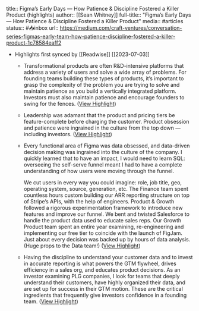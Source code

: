 title:: Figma’s Early Days — How Patience & Discipline Fostered a Killer Product (highlights)
author:: [[Sean Whitney]]
full-title:: "Figma’s Early Days — How Patience & Discipline Fostered a Killer Product"
media:: #articles
status:: #📥inbox 
url:: https://medium.com/craft-ventures/conversation-series-figmas-early-team-how-patience-discipline-fostered-a-killer-product-1c78584eaff2

- Highlights first synced by [[Readwise]] [[2023\-07\-03]]
	- Transformational products are often R&D\-intensive platforms that address a variety of users and solve a wide array of problems. For founding teams building these types of products, it’s important to grasp the complexity of the problem you are trying to solve and maintain patience as you build a vertically integrated platform. Investors must also maintain patience and encourage founders to swing for the fences. ([View Highlight](https://read.readwise.io/read/01gkwxvqm4hkdx5yh04w6zeckp))
	- Leadership was adamant that the product and pricing tiers be feature\-complete before charging the customer. Product obsession and patience were ingrained in the culture from the top down — including investors. ([View Highlight](https://read.readwise.io/read/01gkwxwnkryqst8a9aazdsvnaf))
	- Every functional area of Figma was data obsessed, and data\-driven decision making was ingrained into the culture of the company. I quickly learned that to have an impact, I would need to learn SQL: overseeing the self\-serve funnel meant I had to have a complete understanding of how users were moving through the funnel.
	  
	  We cut users in every way you could imagine: role, job title, geo, operating system, source, generation, etc. The Finance team spent countless hours custom building our ARR reporting structure on top of Stripe’s APIs, with the help of engineers. Product & Growth followed a rigorous experimentation framework to introduce new features and improve our funnel. We bent and twisted Salesforce to handle the product data used to educate sales reps. Our Growth Product team spent an entire year examining, re\-engineering and implementing our free tier to coincide with the launch of FigJam. Just about every decision was backed up by hours of data analysis. (Huge props to the Data team!) ([View Highlight](https://read.readwise.io/read/01gkwxzts3tnqtjeaaxcvhfbyw))
	- Having the discipline to understand your customer data and to invest in accurate reporting is what powers the GTM flywheel, drives efficiency in a sales org, and educates product decisions. As an investor examining PLG companies, I look for teams that deeply understand their customers, have highly organized their data, and are set up for success in their GTM motion. These are the critical ingredients that frequently give investors confidence in a founding team. ([View Highlight](https://read.readwise.io/read/01gkwy5qmexq5b95fvd5vgxqkj))